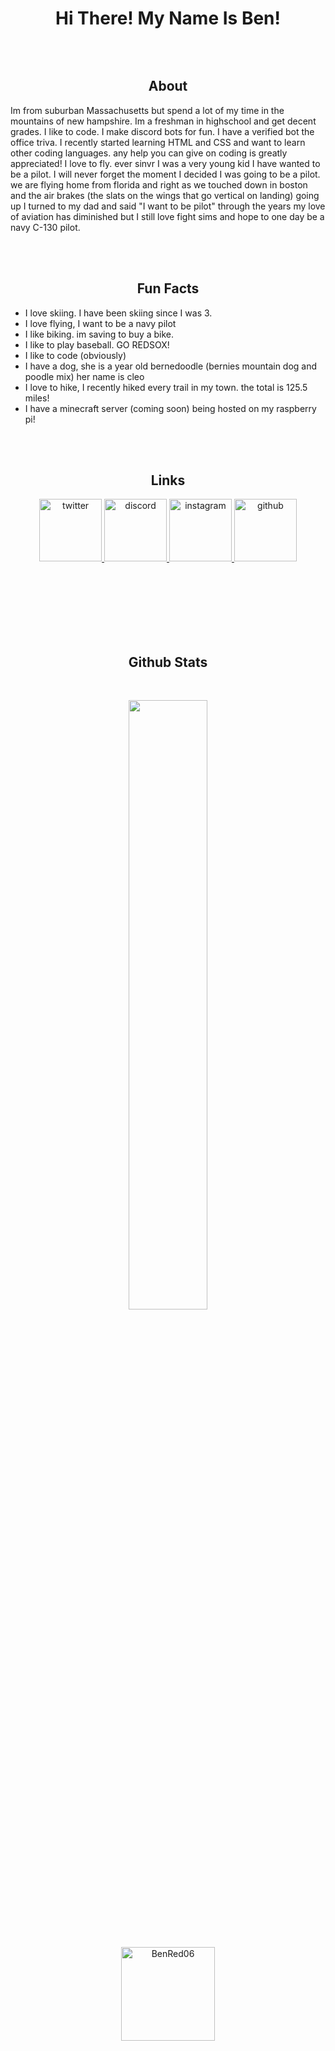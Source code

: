 <h1 align="center">Hi There! My Name Is Ben!</h1>

<p align="center"> <img src="https://komarev.com/ghpvc/?username=BenRed06" alt="" /> </p>

<br> 

<h2 align="center"> About</h2>

<p class='about_me'>Im from suburban Massachusetts but spend a lot of my time in the mountains of new hampshire. Im a freshman in highschool and get decent grades. I like to code. I make discord bots for fun. I have a verified bot the office triva. I recently started learning HTML and CSS and want to learn other coding languages. any help you can give on coding is greatly appreciated! I love to fly. ever sinvr I was a very young kid I have wanted to be a pilot. I will never forget the moment I decided I was going to be a pilot. we are flying home from florida and right as we touched down in boston and the air brakes (the slats on the wings that go vertical on landing) going up I turned to my dad and said "I want to be pilot" through the years my love of aviation has diminished but I still love fight sims and hope to one day be a navy C-130 pilot.</p>

<br>

<br>

<h2 align="center">Fun Facts</h2>
<p align="center">

<ul class='facts'>   
<li>I love skiing. I have been skiing since I was 3. </li>
<li> I love flying, I want to be a navy pilot </li>
<li> I like biking. im saving to buy a bike.  </li>
<li> I like to play baseball. GO REDSOX!  </li>
<li> I like to code (obviously) </li>
<li> I have a dog, she is a year old bernedoodle (bernies mountain dog and poodle mix) her name is cleo
 </li>
<li> I love to hike, I recently hiked every trail in my town. the total is 125.5 miles!</li>
<li> I have a minecraft server (coming soon) being hosted on my raspberry pi!</li>
</ul>

</a>

<br>

<br>

<h2 align="center">Links</h2> 

<p align="center">
  <a href="https://twitter.com/Ben_Red06" title="twitter">
        <img src="http://3.bp.blogspot.com/-NxouMmz2bOY/T8_ac97cesI/AAAAAAAAGg0/e3vY1_bdnbE/s1600/Twitter+logo+2012.png" alt="twitter" width="100" height="100" />
    </a>
     <a href="https://discord.gg/hsrnUuJXQk" title="discord">
        <img src="https://maxcdn.icons8.com/Share/icon/Logos/discord_logo1600.png" alt="discord" width="100" height="100" />
    </a>
       <a href="https://www.instagram.com/benred06/" title="instagram">
        <img src="https://upload.wikimedia.org/wikipedia/commons/thumb/e/e7/Instagram_logo_2016.svg/1200px-Instagram_logo_2016.svg.png" alt="instagram" width="100" height="100" />
    </a>
     <a href="https://github.com/BenRed06" title="github">
        <img src="https://cdn.afterdawn.fi/v3/news/original/github-logo.png" alt="github" width="100" height="100" />
    </a>

</p>

<br>
<br>

<br> 

<br>

<br>


<br>

<h2 align="center">Github Stats</h2> 

<br>


<p align="center">
<img width="50%" height="50%" src="https://github-readme-stats.vercel.app/api?username=BenRed06&hide_border=true&show_icons=true&count_private=true&hide=stars&bg_color=000000&theme=dark" />
</h3>

</p>

<br>

<p align="center">
    <img height="150px" src="https://github-readme-stats.vercel.app/api/top-langs/?username=BenRed06&layout=compact&count_private=true&theme=vue-dark" alt="BenRed06" />
</p>

<br>



